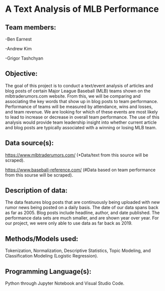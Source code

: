 # A Text Analysis of MLB Performance

## Team members:
-Ben Earnest

-Andrew Kim

-Grigor Tashchyan


## Objective:
The goal of this project is to conduct a text/event analysis of articles and blog posts of certain Major League Baseball (MLB) teams shown on the mlbtraderumors.com website.  From this, we will be comparing and associating the key words that show up in blog posts to team performance.  Performance of teams will be measured by attendance, wins and losses, and team revenue.  We are looking for which of these events are most likely to lead to increase or decrease in overall team performance. The use of this analysis would provide team leadership insight into whether current article and blog posts are typically associated with a winning or losing MLB team.


## Data source(s):
https://www.mlbtraderumors.com/ (*Data/text from this source will be scraped).

https://www.baseball-reference.com/ (#Data based on team performance from this sourse will be scraped).

## Description of data: 
The data features blog posts that are continuously being uploaded with new rumor news being posted on a daily basis. The date of our data spans back as far as 2005.  Blog posts include headline, author, and date published.  The performance data sets are much smaller, and are shown year over year. For our project, we were only able to use data as far back as 2019.

## Methods/Models used: 
Tokenization, Normalization, Descriptive Statistics, Topic Modeling, and Classification Modeling (Logistic Regression).

## Programming Language(s):
Python through Jupyter Notebook and Visual Studio Code.
